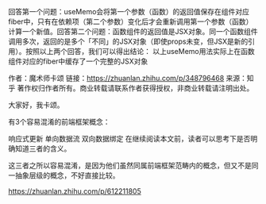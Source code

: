 回答第一个问题：useMemo会将第一个参数（函数）的返回值保存在组件对应fiber中，只有在依赖项（第二个参数）变化后才会重新调用第一个参数（函数）计算一个新值。回答第二个问题：函数组件的返回值是JSX对象。同一个函数组件调用多次，返回的是多个「不同」的JSX对象（即使props未变，但JSX是新的引用）。按照以上两个回答，我们可以得出结论： 以上useMemo用法实际上在函数组件对应的fiber中缓存了一个完整的JSX对象

作者：魔术师卡颂
链接：https://zhuanlan.zhihu.com/p/348796468
来源：知乎
著作权归作者所有。商业转载请联系作者获得授权，非商业转载请注明出处。


大家好，我卡颂。

有3个容易混淆的前端框架概念：

响应式更新
单向数据流
双向数据绑定
在继续阅读本文前，读者可以思考下是否明确知道三者的含义。

这三者之所以容易混淆，是因为他们虽然同属前端框架范畴内的概念，但又不是同一抽象层级的概念，不好直接比较。

https://zhuanlan.zhihu.com/p/612211805
